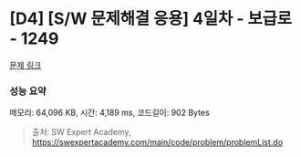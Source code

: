 # [D4] [S/W 문제해결 응용] 4일차 - 보급로 - 1249 

[문제 링크](https://swexpertacademy.com/main/code/problem/problemDetail.do?contestProbId=AV15QRX6APsCFAYD) 

### 성능 요약

메모리: 64,096 KB, 시간: 4,189 ms, 코드길이: 902 Bytes



> 출처: SW Expert Academy, https://swexpertacademy.com/main/code/problem/problemList.do